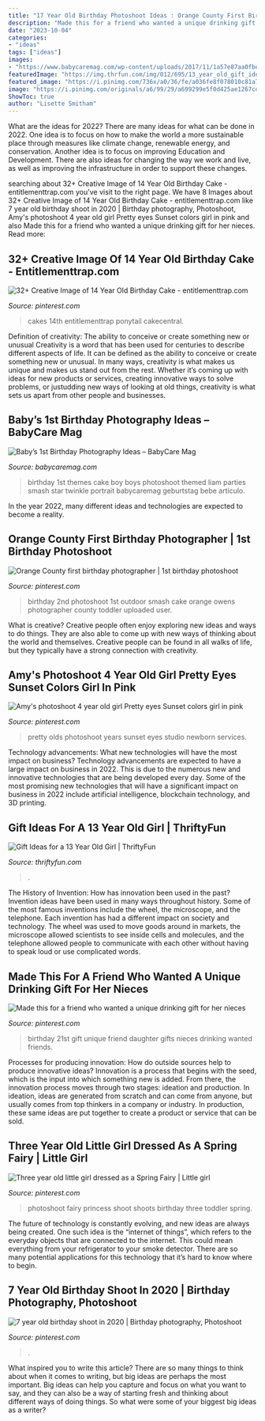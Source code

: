 ```yaml
---
title: "17 Year Old Birthday Photoshoot Ideas : Orange County First Birthday Photographer"
description: "Made this for a friend who wanted a unique drinking gift for her nieces"
date: "2023-10-04"
categories:
- "ideas"
tags: ["ideas"]
images:
- "https://www.babycaremag.com/wp-content/uploads/2017/11/1a57e87aa0fbe392c3dfa9a26e8dad4c.jpg"
featuredImage: "https://img.thrfun.com/img/012/695/13_year_old_gift_ideas_fancy3.jpg"
featured_image: "https://i.pinimg.com/736x/a0/36/fe/a036fe8f078010c81a73f447570a8cba---year-old-girl--year-olds.jpg"
image: "https://i.pinimg.com/originals/a6/99/29/a699299e5f0d425ae1267cdcc352122a.jpg"
ShowToc: true
author: "Lisette Smitham"
---
```



What are the ideas for 2022?
There are many ideas for what can be done in 2022. One idea is to focus on how to make the world a more sustainable place through measures like climate change, renewable energy, and conservation. Another idea is to focus on improving Education and Development. There are also ideas for changing the way we work and live, as well as improving the infrastructure in order to support these changes.

	

		
searching about 32+ Creative Image of 14 Year Old Birthday Cake - entitlementtrap.com you've visit to the right page. We have 8 Images about 32+ Creative Image of 14 Year Old Birthday Cake - entitlementtrap.com like 7 year old birthday shoot in 2020 | Birthday photography, Photoshoot, Amy&#039;s photoshoot 4 year old girl Pretty eyes Sunset colors girl in pink and also Made this for a friend who wanted a unique drinking gift for her nieces. Read more:
		
    
## 32+ Creative Image Of 14 Year Old Birthday Cake - Entitlementtrap.com

<img loading=lazy src="https://i.pinimg.com/736x/f4/8c/c4/f48cc4f6c095a510735e57c9d0ce71a2.jpg" onerror="this.onerror=null;this.src='https://tse3.mm.bing.net/th?id=OIP.NsjKmGkn54isf0yiJRlr4gHaJ3&amp;pid=15.1';" alt="32+ Creative Image of 14 Year Old Birthday Cake - entitlementtrap.com">

_Source: pinterest.com_

>cakes 14th entitlementtrap ponytail cakecentral. 

	

Definition of creativity: The ability to conceive or create something new or unusual
Creativity is a word that has been used for centuries to describe different aspects of life. It can be defined as the ability to conceive or create something new or unusual. In many ways, creativity is what makes us unique and makes us stand out from the rest. Whether it’s coming up with ideas for new products or services, creating innovative ways to solve problems, or justudding new ways of looking at old things, creativity is what sets us apart from other people and businesses.

    
## Baby’s 1st Birthday Photography Ideas – BabyCare Mag

<img loading=lazy src="https://www.babycaremag.com/wp-content/uploads/2017/11/1a57e87aa0fbe392c3dfa9a26e8dad4c.jpg" onerror="this.onerror=null;this.src='https://tse2.mm.bing.net/th?id=OIP.ZSgqII6HgZeXUZuT2d93awHaKf&amp;pid=15.1';" alt="Baby’s 1st Birthday Photography Ideas – BabyCare Mag">

_Source: babycaremag.com_

>birthday 1st themes cake boy boys photoshoot themed liam parties smash star twinkle portrait babycaremag geburtstag bebe artículo. 

	

In the year 2022, many different ideas and technologies are expected to become a reality.

    
## Orange County First Birthday Photographer | 1st Birthday Photoshoot

<img loading=lazy src="https://i.pinimg.com/originals/a6/99/29/a699299e5f0d425ae1267cdcc352122a.jpg" onerror="this.onerror=null;this.src='https://tse4.mm.bing.net/th?id=OIP.9Y6ufU-BxH0j5x5pOUddVwHaLH&amp;pid=15.1';" alt="Orange County first birthday photographer | 1st birthday photoshoot">

_Source: pinterest.com_

>birthday 2nd photoshoot 1st outdoor smash cake orange owens photographer county toddler uploaded user. 

	

What is creative?
Creative people often enjoy exploring new ideas and ways to do things. They are also able to come up with new ways of thinking about the world and themselves. Creative people can be found in all walks of life, but they typically have a strong connection with creativity.

    
## Amy&#039;s Photoshoot 4 Year Old Girl Pretty Eyes Sunset Colors Girl In Pink

<img loading=lazy src="https://i.pinimg.com/736x/a0/36/fe/a036fe8f078010c81a73f447570a8cba---year-old-girl--year-olds.jpg" onerror="this.onerror=null;this.src='https://tse1.mm.bing.net/th?id=OIP.mkuJO78n8hac5mtBNKkLRQHaLI&amp;pid=15.1';" alt="Amy&#039;s photoshoot 4 year old girl Pretty eyes Sunset colors girl in pink">

_Source: pinterest.com_

>pretty olds photoshoot years sunset eyes studio newborn services. 

	

Technology advancements: What new technologies will have the most impact on business?
Technology advancements are expected to have a large impact on business in 2022. This is due to the numerous new and innovative technologies that are being developed every day. Some of the most promising new technologies that will have a significant impact on business in 2022 include artificial intelligence, blockchain technology, and 3D printing.

    
## Gift Ideas For A 13 Year Old Girl | ThriftyFun

<img loading=lazy src="https://img.thrfun.com/img/012/695/13_year_old_gift_ideas_fancy3.jpg" onerror="this.onerror=null;this.src='https://tse2.mm.bing.net/th?id=OIP.NGXFaImXZ8nmZkqZL4T8OAAAAA&amp;pid=15.1';" alt="Gift Ideas for a 13 Year Old Girl | ThriftyFun">

_Source: thriftyfun.com_

>. 

	

The History of Invention: How has innovation been used in the past?
Invention ideas have been used in many ways throughout history. Some of the most famous inventions include the wheel, the microscope, and the telephone. Each invention has had a different impact on society and technology. The wheel was used to move goods around in markets, the microscope allowed scientists to see inside cells and molecules, and the telephone allowed people to communicate with each other without having to speak loud or use complicated words.

    
## Made This For A Friend Who Wanted A Unique Drinking Gift For Her Nieces

<img loading=lazy src="https://i.pinimg.com/736x/90/e9/84/90e984930ac492618ac167dc8213a5e2--st-birthday-birthday-ideas.jpg" onerror="this.onerror=null;this.src='https://tse4.mm.bing.net/th?id=OIP.CLdL0a6F0DrfhwlrOp_xlgHaJ3&amp;pid=15.1';" alt="Made this for a friend who wanted a unique drinking gift for her nieces">

_Source: pinterest.com_

>birthday 21st gift unique friend daughter gifts nieces drinking wanted friends. 

	

Processes for producing innovation: How do outside sources help to produce innovative ideas?
Innovation is a process that begins with the seed, which is the input into which something new is added. From there, the innovation process moves through two stages: ideation and production. In ideation, ideas are generated from scratch and can come from anyone, but usually comes from top thinkers in a company or industry. In production, these same ideas are put together to create a product or service that can be sold.

    
## Three Year Old Little Girl Dressed As A Spring Fairy | Little Girl

<img loading=lazy src="https://i.pinimg.com/736x/eb/44/7c/eb447ca1d8e8760ab993031b1b00a861.jpg" onerror="this.onerror=null;this.src='https://tse4.mm.bing.net/th?id=OIP.AAMU5NC7k-nyZN-8-yBI_gHaLI&amp;pid=15.1';" alt="Three year old little girl dressed as a Spring Fairy | Little girl">

_Source: pinterest.com_

>photoshoot fairy princess shoot shoots birthday three toddler spring. 

	

The future of technology is constantly evolving, and new ideas are always being created. One such idea is the “internet of things”, which refers to the everyday objects that are connected to the internet. This could mean everything from your refrigerator to your smoke detector. There are so many potential applications for this technology that it’s hard to know where to begin.

    
## 7 Year Old Birthday Shoot In 2020 | Birthday Photography, Photoshoot

<img loading=lazy src="https://i.pinimg.com/736x/d2/16/71/d21671019f264b1e72f4d1469d91aa53.jpg" onerror="this.onerror=null;this.src='https://tse2.mm.bing.net/th?id=OIP.Zehh85ZzNpIt_bogEdHtjgHaKX&amp;pid=15.1';" alt="7 year old birthday shoot in 2020 | Birthday photography, Photoshoot">

_Source: pinterest.com_

>. 

	

What inspired you to write this article?
There are so many things to think about when it comes to writing, but big ideas are perhaps the most important. Big ideas can help you capture and focus on what you want to say, and they can also be a way of starting fresh and thinking about different ways of doing things. So what were some of your biggest big ideas as a writer?

